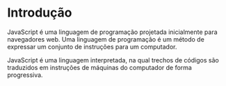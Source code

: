 # Introdução  

JavaScript é uma linguagem de programação projetada inicialmente para navegadores web. Uma linguagem de programação é um método de expressar um conjunto de instruções para um computador. 

JavaScript é uma linguagem interpretada, na qual trechos de códigos são traduzidos em instruções de máquinas do computador de forma progressiva. 









